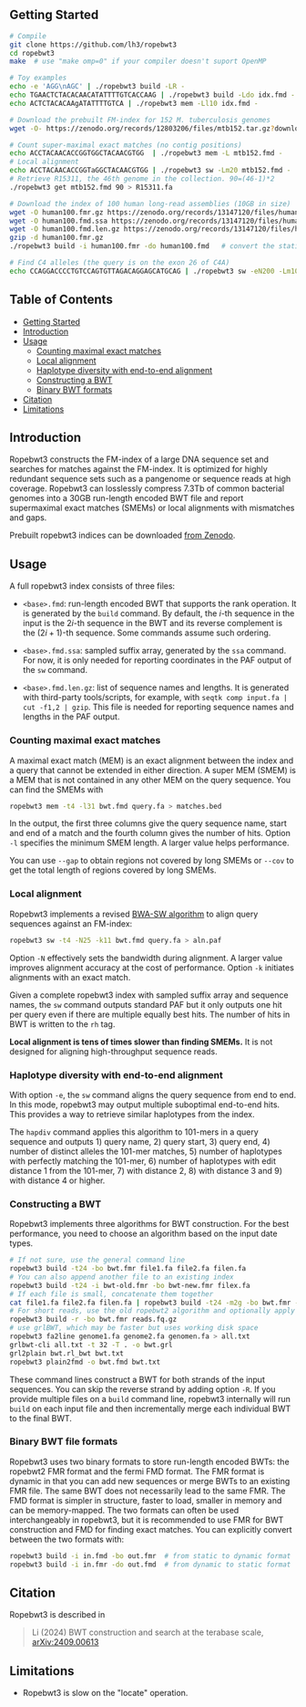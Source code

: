 ## <a name="start"></a>Getting Started
```sh
# Compile
git clone https://github.com/lh3/ropebwt3
cd ropebwt3
make  # use "make omp=0" if your compiler doesn't suport OpenMP

# Toy examples
echo -e 'AGG\nAGC' | ./ropebwt3 build -LR -
echo TGAACTCTACACAACATATTTTGTCACCAAG | ./ropebwt3 build -Ldo idx.fmd -
echo ACTCTACACAAgATATTTTGTCA | ./ropebwt3 mem -Ll10 idx.fmd -

# Download the prebuilt FM-index for 152 M. tuberculosis genomes
wget -O- https://zenodo.org/records/12803206/files/mtb152.tar.gz?download=1 | tar -zxf -

# Count super-maximal exact matches (no contig positions)
echo ACCTACAACACCGGTGGCTACAACGTGG  | ./ropebwt3 mem -L mtb152.fmd -
# Local alignment
echo ACCTACAACACCGGTaGGCTACAACGTGG | ./ropebwt3 sw -Lm20 mtb152.fmd -
# Retrieve R15311, the 46th genome in the collection. 90=(46-1)*2
./ropebwt3 get mtb152.fmd 90 > R15311.fa

# Download the index of 100 human long-read assemblies (10GB in size)
wget -O human100.fmr.gz https://zenodo.org/records/13147120/files/human100.fmr.gz?download=1
wget -O human100.fmd.ssa https://zenodo.org/records/13147120/files/human100.fmd.ssa?download=1
wget -O human100.fmd.len.gz https://zenodo.org/records/13147120/files/human100.fmd.len.gz?download=1
gzip -d human100.fmr.gz
./ropebwt3 build -i human100.fmr -do human100.fmd   # convert the static format for speed

# Find C4 alleles (the query is on the exon 26 of C4A)
echo CCAGGACCCCTGTCCAGTGTTAGACAGGAGCATGCAG | ./ropebwt3 sw -eN200 -Lm10 human100.fmd -
```

## Table of Contents

- [Getting Started](#start)
- [Introduction](#intro)
- [Usage](#use)
  - [Counting maximal exact matches](#mem)
  - [Local alignment](#bwasw)
  - [Haplotype diversity with end-to-end alignment](#e2e)
  - [Constructing a BWT](#build)
  - [Binary BWT formats](#format)
- [Citation](#cite)
- [Limitations](#limit)

## <a name="intro"></a>Introduction

Ropebwt3 constructs the FM-index of a large DNA sequence set and searches for
matches against the FM-index. It is optimized for highly redundant sequence
sets such as a pangenome or sequence reads at high coverage. Ropebwt3 can
losslessly compress 7.3Tb of common bacterial genomes into a 30GB run-length
encoded BWT file and report supermaximal exact matches (SMEMs) or local
alignments with mismatches and gaps.

Prebuilt ropebwt3 indices can be downloaded [from Zenodo][zenodo].

## <a name="use"></a>Usage

A full ropebwt3 index consists of three files:

* `<base>.fmd`: run-length encoded BWT that supports the rank operation. It is
  generated by the `build` command. By default, the $i$-th sequence in the input
  is the $2i$-th sequence in the BWT and its reverse complement is the
  $(2i+1)$-th sequence. Some commands assume such ordering.

* `<base>.fmd.ssa`: sampled suffix array, generated by the `ssa` command. For
  now, it is only needed for reporting coordinates in the PAF output of the
  `sw` command.

* `<base>.fmd.len.gz`: list of sequence names and lengths. It is generated
  with third-party tools/scripts, for example, with `seqtk comp input.fa | cut
  -f1,2 | gzip`. This file is needed for reporting sequence names and lengths
  in the PAF output.

### <a name="mem"></a>Counting maximal exact matches

A maximal exact match (MEM) is an exact alignment between the index and a query
that cannot be extended in either direction. A super MEM (SMEM) is a MEM that
is not contained in any other MEM on the query sequence. You can find the SMEMs
with
```sh
ropebwt3 mem -t4 -l31 bwt.fmd query.fa > matches.bed
```
In the output, the first three columns give the query sequence name, start and
end of a match and the fourth column gives the number of hits. Option `-l`
specifies the minimum SMEM length. A larger value helps performance.

You can use `--gap` to obtain regions not covered by long SMEMs or `--cov` to
get the total length of regions covered by long SMEMs.

### <a name="bwasw"></a>Local alignment

Ropebwt3 implements a revised [BWA-SW algorithm][bwasw] to align query
sequences against an FM-index:
```sh
ropebwt3 sw -t4 -N25 -k11 bwt.fmd query.fa > aln.paf
```
Option `-N` effectively sets the bandwidth during alignment. A larger value
improves alignment accuracy at the cost of performance. Option `-k` initiates
alignments with an exact match.

Given a complete ropebwt3 index with sampled suffix array and sequence names,
the `sw` command outputs standard PAF but it only outputs one hit per query
even if there are multiple equally best hits. The number of hits in BWT is
written to the `rh` tag.

**Local alignment is tens of times slower than finding SMEMs.** It is not designed
for aligning high-throughput sequence reads.

### <a name="e2e"></a>Haplotype diversity with end-to-end alignment

With option `-e`, the `sw` command aligns the query sequence from end to end.
In this mode, ropebwt3 may output multiple suboptimal end-to-end hits.
This provides a way to retrieve similar haplotypes from the index.

The `hapdiv` command applies this algorithm to 101-mers in a query sequence and
outputs 1) query name, 2) query start, 3) query end, 4) number of distinct
alleles the 101-mer matches, 5) number of haplotypes with perfectly matching
the 101-mer, 6) number of haplotypes with edit distance 1 from the 101-mer,
7) with distance 2, 8) with distance 3 and 9) with distance 4 or higher.

### <a name="build"></a>Constructing a BWT

Ropebwt3 implements three algorithms for BWT construction. For the best
performance, you need to choose an algorithm based on the input date types.

```sh
# If not sure, use the general command line
ropebwt3 build -t24 -bo bwt.fmr file1.fa file2.fa filen.fa
# You can also append another file to an existing index
ropebwt3 build -t24 -i bwt-old.fmr -bo bwt-new.fmr filex.fa
# If each file is small, concatenate them together
cat file1.fa file2.fa filen.fa | ropebwt3 build -t24 -m2g -bo bwt.fmr -
# For short reads, use the old ropebwt2 algorithm and optionally apply RCLO (option -r)
ropebwt3 build -r -bo bwt.fmr reads.fq.gz
# use grlBWT, which may be faster but uses working disk space
ropebwt3 fa2line genome1.fa genome2.fa genomen.fa > all.txt
grlbwt-cli all.txt -t 32 -T . -o bwt.grl
grl2plain bwt.rl_bwt bwt.txt
ropebwt3 plain2fmd -o bwt.fmd bwt.txt
```

These command lines construct a BWT for both strands of the input sequences.
You can skip the reverse strand by adding option `-R`.
If you provide multiple files on a `build` command line, ropebwt3 internally
will run `build` on each input file and then incrementally merge each
individual BWT to the final BWT.

### <a name="format"></a>Binary BWT file formats

Ropebwt3 uses two binary formats to store run-length encoded BWTs: the ropebwt2
FMR format and the fermi FMD format. The FMR format is dynamic in that you can
add new sequences or merge BWTs to an existing FMR file. The same BWT does not
necessarily lead to the same FMR. The FMD format is simpler in structure,
faster to load, smaller in memory and can be memory-mapped. The two formats can
often be used interchangeably in ropebwt3, but it is recommended to use FMR for BWT
construction and FMD for finding exact matches. You can explicitly convert
between the two formats with:
```sh
ropebwt3 build -i in.fmd -bo out.fmr  # from static to dynamic format
ropebwt3 build -i in.fmr -do out.fmd  # from dynamic to static format
```
<!--
## <a name="dev"></a>For Developers

You can encode and decode a FMD file with [rld0.h](rld0.h) and
[rld0.c](rld0.c). The two-file library also supports the rank() operator. Here
is a small program to convert FMD to plain text:
```c
// compile with "gcc -O3 rld0.c this.c"; run with "./a.out idx.fmd > out.txt"
#include <stdio.h>
#include "rld0.h"
int main(int argc, char *argv[]) {
  if (argc < 2) return 1;
  rld_t *e = rld_restore(argv[1]);
  rlditr_t ei; // iterator
  rld_itr_init(e, &ei, 0);
  int c;
  int64_t i, l;
  while ((l = rld_dec(e, &ei, &c, 0)) > 0)
    for (i = 0; i < l; ++i) putchar("\nACGTN"[c]);
  rld_destroy(e);
  return 0;
}
```
and to count a string in an FMD file:
```c
// compile with "gcc -O3 rld0.c this.c"; run with "./a.out idx.fmd AGCATAG"
#include <stdint.h>
#include <string.h>
#include <stdio.h>
#include "rld0.h"
int main(int argc, char *argv[]) {
  if (argc < 3) return 1;
  rld_t *e = rld_restore(argv[1]);
  uint64_t k = 0, l = e->cnt[6], ok[6], ol[6];
  const char *s = argv[2];
  int i, len = strlen(s);
  for (i = len - 1; i >= 0; --i) { // backward search
    int c = s[i];
    c = c=='A'?1:c=='C'?2:c=='G'?3:c=='T'?4:5;
    rld_rank2a(e, k, l, ok, ol);
    k = e->cnt[c] + ok[c];
    l = e->cnt[c] + ol[c];
    if (k == l) break;
  }
  printf("%ld\n", (long)(l - k));
  rld_destroy(e);
  return 0;
}
```
-->

## <a name="cite"></a>Citation

Ropebwt3 is described in

> Li (2024) BWT construction and search at the terabase scale, [arXiv:2409.00613](https://arxiv.org/abs/2409.00613)

## <a name="limit"></a>Limitations

* Ropebwt3 is slow on the "locate" operation.

[grlbwt]: https://github.com/ddiazdom/grlBWT
[movi]: https://github.com/mohsenzakeri/Movi
[bigbwt]: https://gitlab.com/manzai/Big-BWT
[fm2]: https://github.com/lh3/fermi2
[rb2]: https://github.com/lh3/ropebwt2
[zenodo]: https://zenodo.org/records/11533210
[rb2-paper]: https://academic.oup.com/bioinformatics/article/30/22/3274/2391324
[fm-paper]: https://academic.oup.com/bioinformatics/article/28/14/1838/218887
[atb02]: https://ftp.ebi.ac.uk/pub/databases/AllTheBacteria/Releases/0.2/
[bwasw]: https://pubmed.ncbi.nlm.nih.gov/20080505/
